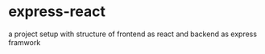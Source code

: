 # express-react
a project setup with structure of frontend as react and backend as express framwork 
